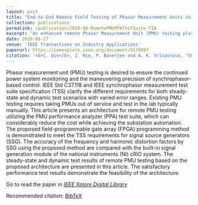 ```yaml
---
layout: post
title: "End-to-End Remote Field Testing of Phasor Measurement Units Using Phasor Measurement Unit Performance Analyzer Test Suite"
collection: publications
permalink: /publication/2020-08-RemotePMUPPATestSuite-TIA
excerpt: 'An enhanced remote Phasor Measurement Unit (PMU) testing platform for remote PMU testing.'
date: 2020-08-27
venue: 'IEEE Transactions on Industry Applications'
paperurl: https://ieeexplore.ieee.org/document/9178987
citation: '<b>C. Qin</b>, Z. Nie, P. Banerjee and A. K. Srivastava, "End-to-End Remote Field Testing of Phasor Measurement Units Using Phasor Measurement Unit Performance Analyzer Test Suite," in IEEE Transactions on Industry Applications, vol. 56, no. 6, pp. 7067-7076, Nov.-Dec. 2020, doi: 10.1109/TIA.2020.3019994. - <a href = "http://chuanqin1230.github.io/files/2020-08-RemotePMUPPATestSuite-TIA.bib">[BibTeX]</a>'
---
```


Phasor measurement unit (PMU) testing is desired to ensure the continued power system monitoring and the maneuvering precision of synchrophasor-based control. IEEE Std C37.118 and IEEE synchrophasor measurement test suite specification (TSS) clarify the different requirements for both steady-state and dynamic test scenarios with varied error ranges. Existing PMU testing requires taking PMUs out of service and test in the lab typically manually. This article presents an architecture for remote PMU testing utilizing the PMU performance analyzer (PPA) test suite, which can considerably reduce the cost while achieving the substation automation. The proposed field-programmable gate array (FPGA) programming method is demonstrated to meet the TSS requirements for signal source generators (SSG). The accuracy of the frequency and harmonic distortion factors by SSG using the proposed method are compared with the built-in signal generation module of the national instruments (NI) cRIO system. The steady-state and dynamic test results of remote PMU testing based on the proposed architecture are presented in this article. The satisfactory performance test results demonstrate the feasibility of the architecture.

Go to read the paper in [*<u>IEEE Xplore Digital Library</u>*](https://ieeexplore.ieee.org/document/9178987)

Recommended citation: [*<u>BibTeX</u>*](http://chuanqin1230.github.io/files/2020-08-RemotePMUPPATestSuite-TIA.bib)


